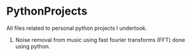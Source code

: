 # PythonProjects
All files related to personal python projects I undertook.
1. Noise removal from music using fast fourier transforms (FFT) done using python.
